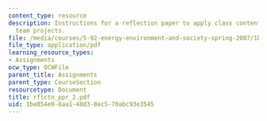 ```yaml
---
content_type: resource
description: Instructions for a reflection paper to apply class content to developing
  team projects.
file: /media/courses/5-92-energy-environment-and-society-spring-2007/1be854e08aa148d38ec570abc93e3545_rflctn_ppr_2.pdf
file_type: application/pdf
learning_resource_types:
- Assignments
ocw_type: OCWFile
parent_title: Assignments
parent_type: CourseSection
resourcetype: Document
title: rflctn_ppr_2.pdf
uid: 1be854e0-8aa1-48d3-8ec5-70abc93e3545
---
```

